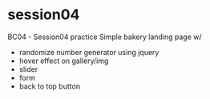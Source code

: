 # session04
BC04 - Session04 practice
Simple bakery landing page w/
- randomize number generator using jquery
- hover effect on gallery/img
- slider
- form
- back to top button
